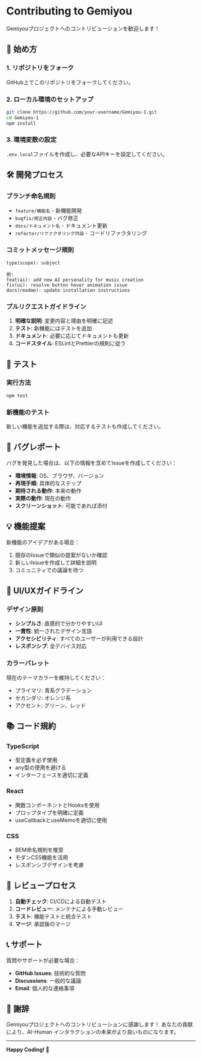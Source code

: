 # Contributing to Gemiyou

Gemiyouプロジェクトへのコントリビューションを歓迎します！

## 🚀 始め方

### 1. リポジトリをフォーク
GitHub上でこのリポジトリをフォークしてください。

### 2. ローカル環境のセットアップ
```bash
git clone https://github.com/your-username/Gemiyou-1.git
cd Gemiyou-1
npm install
```

### 3. 環境変数の設定
`.env.local`ファイルを作成し、必要なAPIキーを設定してください。

## 🛠️ 開発プロセス

### ブランチ命名規則
- `feature/機能名` - 新機能開発
- `bugfix/修正内容` - バグ修正
- `docs/ドキュメント名` - ドキュメント更新
- `refactor/リファクタリング内容` - コードリファクタリング

### コミットメッセージ規則
```
type(scope): subject

例:
feat(ai): add new AI personality for music creation
fix(ui): resolve button hover animation issue
docs(readme): update installation instructions
```

### プルリクエストガイドライン

1. **明確な説明**: 変更内容と理由を明確に記述
2. **テスト**: 新機能にはテストを追加
3. **ドキュメント**: 必要に応じてドキュメントも更新
4. **コードスタイル**: ESLintとPrettierの規則に従う

## 🧪 テスト

### 実行方法
```bash
npm test
```

### 新機能のテスト
新しい機能を追加する際は、対応するテストも作成してください。

## 🐛 バグレポート

バグを発見した場合は、以下の情報を含めてIssueを作成してください：

- **環境情報**: OS、ブラウザ、バージョン
- **再現手順**: 具体的なステップ
- **期待される動作**: 本来の動作
- **実際の動作**: 現在の動作
- **スクリーンショット**: 可能であれば添付

## 💡 機能提案

新機能のアイデアがある場合：

1. 既存のIssueで類似の提案がないか確認
2. 新しいIssueを作成して詳細を説明
3. コミュニティでの議論を待つ

## 🎨 UI/UXガイドライン

### デザイン原則
- **シンプルさ**: 直感的で分かりやすいUI
- **一貫性**: 統一されたデザイン言語
- **アクセシビリティ**: すべてのユーザーが利用できる設計
- **レスポンシブ**: 全デバイス対応

### カラーパレット
現在のテーマカラーを維持してください：
- プライマリ: 青系グラデーション
- セカンダリ: オレンジ系
- アクセント: グリーン、レッド

## 📚 コード規約

### TypeScript
- 型定義を必ず使用
- any型の使用を避ける
- インターフェースを適切に定義

### React
- 関数コンポーネントとHooksを使用
- プロップタイプを明確に定義
- useCallbackとuseMemoを適切に使用

### CSS
- BEM命名規則を推奨
- モダンCSS機能を活用
- レスポンシブデザインを考慮

## 🔄 レビュープロセス

1. **自動チェック**: CI/CDによる自動テスト
2. **コードレビュー**: メンテナによる手動レビュー
3. **テスト**: 機能テストと統合テスト
4. **マージ**: 承認後のマージ

## 📞 サポート

質問やサポートが必要な場合：

- **GitHub Issues**: 技術的な質問
- **Discussions**: 一般的な議論
- **Email**: 個人的な連絡事項

## 🙏 謝辞

Gemiyouプロジェクトへのコントリビューションに感謝します！
あなたの貢献により、AI-Human インタラクションの未来がより良いものになります。

---

**Happy Coding! 🚀**

